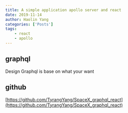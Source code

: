 ```yaml
---
title: A simple application apollo server and react
date: 2019-11-14
author: Haolin Yang
categories: ['Posts']
tags:
    - react
    - apollo
---
```


## graphql

Design Graphql is base on what your want

## github

[https://github.com/TyrangYang/SpaceX_graphql_react](https://github.com/TyrangYang/SpaceX_graphql_react)
